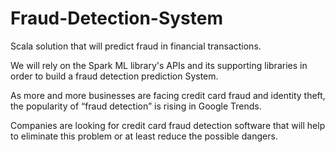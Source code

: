 # Fraud-Detection-System

Scala solution that will predict fraud in financial transactions.

We will rely on the Spark ML library's APIs and its supporting libraries in order to build a fraud detection prediction System.


As more and more businesses are facing credit card fraud and identity theft, the popularity of “fraud detection” is rising in Google Trends.

Companies are looking for credit card fraud detection software that will help to eliminate this problem or at least reduce the possible dangers. 
